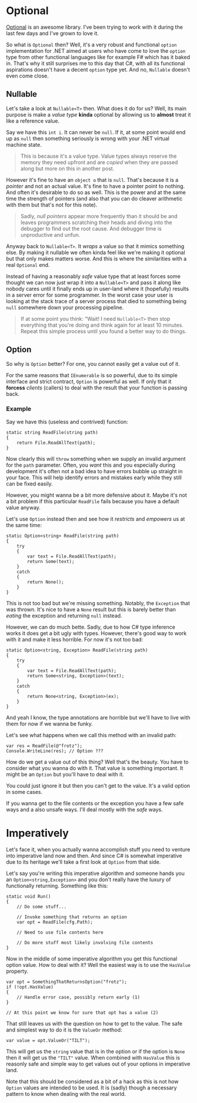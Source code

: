 # Optional
[Optional](https://github.com/nlkl/Optional) is an awesome library. I've been
trying to work with it during the last few days and I've grown to love it.

So what is `Optional` then? Well, it's a very robust and functional `option`
implementation for .NET aimed at users who have come to love the `option` type
from other functional languages like for example F# which has it baked in.
That's why it still surprises me to this day that C#, with all its functional
aspirations doesn't have a decent `option` type yet. And no, `Nullable` doesn't
even come close.

## Nullable
Let's take a look at `Nullable<T>` then. What does it do for us? Well, its 
main purpose is make a *value type* **kinda** optional by allowing us to 
**almost** treat it like a reference value.

Say we have this `int i`. It can never be `null`. If it, at some point would end up as `null` then something seriously is wrong with your .NET virtual machine state. 

> This is because it's a value type. Value types always reserve
> the memory they need upfront and are *copied* when they are passed 
> along but more on this in another post.

However it's fine to have an `object o` that is `null`. That's because it is
a *pointer* and not an actual value. It's fine to have a pointer point to 
nothing. And often it's desirable to do so as well. This is the power and
at the same time the strength of pointers (and also that you can do cleaver
arithmetic with them but that's not for this note).

> Sadly, *null pointers* appear more frequently than it should be and 
> leaves programmers scratching their heads and diving into the debugger
> to find out the root cause. And debugger time is unproductive and unfun.

Anyway back to `Nullable<T>`. It *wraps* a value so that it mimics something
else. By making it nullable we often kinda feel like we're making it optional
but that only makes matters worse. And this is where the similarities with a real `Optional` end. 

Instead of having a reasonably *safe* value type that at least forces some thought we can now just wrap it into a `Nullable<T>` and pass it along like nobody cares until it finally ends up in user-land where it (hopefully) results
in a server error for some programmer. In the worst case your user is looking
at the stack trace of a server process that died to something being `null`
somewhere down your processing pipeline.

> If at some point you think: "Wait! I need `Nullable<T>` then stop everything
> that you're doing and think again for at least 10 minutes. Repeat this
> simple process until you found a better way to do things.

## Option
So why is `Option` better? For one, you cannot easily get a value out of it.

For the same reasons that `IEnumerable` is so powerful, due to its simple interface and strict contract, `Option` is powerful as well. If only that it
**forcess** *clients* (callers) to deal with the result that your function 
is passing back.

### Example
Say we have this (useless and contrived) function:

    static string ReadFile(string path)
    {
        return File.ReadAllText(path);    
    }

Now clearly this will `throw` something when we supply an invalid argument
for the `path` parameter. Often, you *want* this and you especially during
development it's often not a bad idea to have errors bubble up straight in
your face. This will help identify errors and mistakes early while they 
still can be fixed easily.

However, you might wanna be a bit more defensive about it. Maybe it's not a 
bit problem if this particular `ReadFile` fails because you have a default
value anyway. 

Let's use `Option` instead then and see how it *restricts* and *empowers*
us at the same time:

    static Option<string> ReadFile(string path)
    {
        try
        {
            var text = File.ReadAllText(path);
            return Some(text);
        }
        catch
        {
            return None();
        }
    }

This is not too bad but we're missing something. Notably, the `Exception`
that was thrown. It's nice to have a `None` result but this is barely
better than *eating* the exception and returning `null` instead.

However, we can do much bette. Sadly, due to how C# type inference works
it does get a bit ugly with types. However, there's good way to work with 
it and make it less horrible. For now it's not too bad:

    static Option<string, Exception> ReadFile(string path)
    {
        try
        {
            var text = File.ReadAllText(path);
            return Some<string, Exception>(text);
        }
        catch
        {
            return None<string, Exception>(ex);
        }
    }
    
And yeah I know, the type annotations are horrible but we'll have to live
with them for now if we wanna be funky.

Let's see what happens when we call this method with an invalid path:

    var res = ReadFile(@"frotz");
    Console.WriteLine(res); // Option ???

How do we get a value out of this thing? Well that's the beauty. You have 
to consider what you wanna do with it. That value is something important.
It might be an `Option` but you'll have to deal with it. 

You could just ignore it but then you can't get to the value. It's a valid option in some cases.

If you wanna get to the file contents or the exception you have a few 
safe ways and a also unsafe ways. I'll deal mostly with the *safe* ways.

# Imperatively
Let's face it, when you actually wanna accomplish stuff you need to venture
into imperative land now and then. And since C# is somewhat imperative due
to its heritage we'll take a first look at `Option` from that side.

Let's say you're writing this imperative algorithm and someone hands you
an `Option<string,Exception>` and you don't really have the luxury of 
functionally returning. Something like this:

    static void Run()
    {
        // Do some stuff...

        // Invoke something that returns an option
        var opt = ReadFile(cfg.Path);

        // Need to use file contents here

        // Do more stuff most likely involving file contents
    }

Now in the middle of some imperative algorithm you get this functional
option value. How to deal with it? Well the easiest way is to use
the `HasValue` property.

    var opt = SomethingThatReturnsOption("frotz");
    if (!opt.HasValue)
    {
        // Handle error case, possibly return early (1)
    }

    // At this point we know for sure that opt has a value (2)

That still leaves us with the question on how to get to the value. The
safe and simplest way to do it is the `ValueOr` method:

    var value = opt.ValueOr("TILT");

This will get us the `string` value that is in the option or if the option 
is `None` then it will get us the `"TILT"` value. When combined with
`HasValue` this is reasonly safe and simple way to get values out of your options in imperative land. 

Note that this should be considered as a bit of a hack as this is not how `Option` values are intended to be used. It is (sadly) though a necessary pattern to know when dealing with the real world.